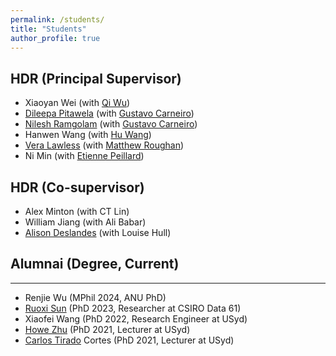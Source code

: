 ```yaml
---
permalink: /students/
title: "Students"
author_profile: true
---
```


## HDR (Principal Supervisor)
- Xiaoyan Wei (with [Qi Wu](http://www.qi-wu.me/))
- [Dileepa Pitawela](https://www.linkedin.com/in/dileepa-pitawela/) (with [Gustavo Carneiro](https://www.surrey.ac.uk/people/gustavo-carneiro))
- [Nilesh Ramgolam](https://www.linkedin.com/in/nilesh-ramgolam-9712941a1/) (with [Gustavo Carneiro](https://www.surrey.ac.uk/people/gustavo-carneiro))
- Hanwen Wang (with [Hu Wang](https://huwang01.github.io/))
- [Vera Lawless](https://www.linkedin.com/in/veralawless/) (with [Matthew Roughan](https://matthew.roughan.info/)) 
- Ni Min (with [Etienne Peillard](https://www.etiennepeillard.com/))

## HDR (Co-supervisor)
- Alex Minton (with CT Lin)
- William Jiang (with Ali Babar)
- [Alison Deslandes](https://www.linkedin.com/in/alison-deslandes-15142452/) (with Louise Hull)

## Alumnai (Degree, Current)
---
- Renjie Wu (MPhil 2024, ANU PhD)
- [Ruoxi Sun](https://scholar.google.com/citations?user=Ei4jdwQAAAAJ&hl=en) (PhD 2023, Researcher at CSIRO Data 61)
- Xiaofei Wang (PhD 2022, Research Engineer at USyd)
- [Howe Zhu](https://www.linkedin.com/in/howe-yuan-zhu/) (PhD 2021, Lecturer at USyd)
- [Carlos Tirado](https://research.unsw.edu.au/people/dr-carlos-tirado-cortes) Cortes (PhD 2021, Lecturer at USyd)
